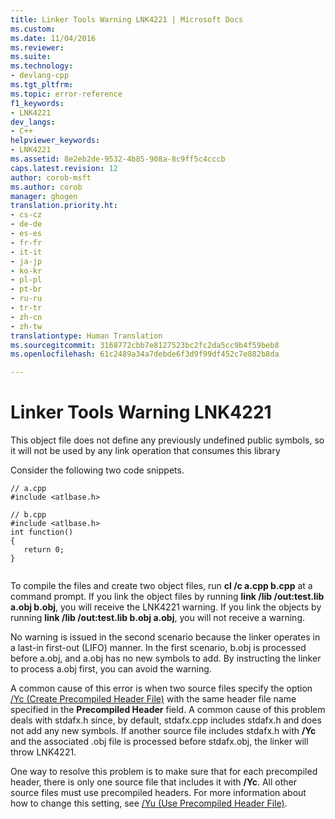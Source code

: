 ```yaml
---
title: Linker Tools Warning LNK4221 | Microsoft Docs
ms.custom: 
ms.date: 11/04/2016
ms.reviewer: 
ms.suite: 
ms.technology:
- devlang-cpp
ms.tgt_pltfrm: 
ms.topic: error-reference
f1_keywords:
- LNK4221
dev_langs:
- C++
helpviewer_keywords:
- LNK4221
ms.assetid: 8e2eb2de-9532-4b85-908a-8c9ff5c4cccb
caps.latest.revision: 12
author: corob-msft
ms.author: corob
manager: ghogen
translation.priority.ht:
- cs-cz
- de-de
- es-es
- fr-fr
- it-it
- ja-jp
- ko-kr
- pl-pl
- pt-br
- ru-ru
- tr-tr
- zh-cn
- zh-tw
translationtype: Human Translation
ms.sourcegitcommit: 3168772cbb7e8127523bc2fc2da5cc9b4f59beb8
ms.openlocfilehash: 61c2489a34a7debde6f3d9f99df452c7e882b8da

---
```

# Linker Tools Warning LNK4221
This object file does not define any previously undefined public symbols, so it will not be used by any link operation that consumes this library  
  
 Consider the following two code snippets.  
  
```  
// a.cpp  
#include <atlbase.h>  
```  
  
```  
// b.cpp  
#include <atlbase.h>  
int function()  
{  
   return 0;  
}  
  
```  
  
 To compile the files and create two object files, run **cl /c a.cpp b.cpp** at a command prompt. If you link the object files by running **link /lib /out:test.lib a.obj b.obj**, you will receive the LNK4221 warning. If you link the objects by running **link /lib /out:test.lib b.obj a.obj**, you will not receive a warning.  
  
 No warning is issued in the second scenario because the linker operates in a last-in first-out (LIFO) manner. In the first scenario, b.obj is processed before a.obj, and a.obj has no new symbols to add. By instructing the linker to process a.obj first, you can avoid the warning.  
  
 A common cause of this error is when two source files specify the option [/Yc (Create Precompiled Header File)](../../build/reference/yc-create-precompiled-header-file.md) with the same header file name specified in the **Precompiled Header** field. A common cause of this problem deals with stdafx.h since, by default, stdafx.cpp includes stdafx.h and does not add any new symbols. If another source file includes stdafx.h with **/Yc** and the associated .obj file is processed before stdafx.obj, the linker will throw LNK4221.  
  
 One way to resolve this problem is to make sure that for each precompiled header, there is only one source file that includes it with **/Yc**. All other source files must use precompiled headers. For more information about how to change this setting, see [/Yu (Use Precompiled Header File)](../../build/reference/yu-use-precompiled-header-file.md).


<!--HONumber=Jan17_HO2-->


